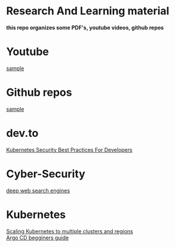 # Research And Learning material
**this repo organizes some PDF's, youtube videos, github repos**

# Youtube
[sample]()

# Github repos
[sample]()

# dev.to
[Kubernetes Security Best Practices For Developers ](https://dev.to/pavanbelagatti/kubernetes-security-best-practices-for-developers-2b92)

# Cyber-Security
[deep web search engines](https://gbhackers.com/deep-web-search-engines/)

# Kubernetes
[Scaling Kubernetes to multiple clusters and regions](https://community.ops.io/danielepolencic/scaling-kubernetes-to-multiple-clusters-and-regionss-jp7)
<br>
[Argo CD begginers guide](https://blog.tanmaysarkar.tech/beginners-guide-to-argo-cd)
